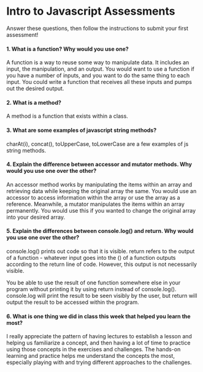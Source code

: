 # Intro to Javascript Assessments

Answer these questions, then follow the instructions to submit your first assessment!

#### 1. What is a function? Why would you use one?
A function is a way to reuse some way to manipulate data. It includes an input, the manipulation, and an output. 
You would want to use a function if you have a number of inputs, and you want to do the same thing to each input. 
You could write a function that receives all these inputs and pumps out the desired output.

#### 2. What is a method?
A method is a function that exists within a class.

#### 3. What are some examples of javascript string methods?
charAt(i), concat(), toUpperCase, toLowerCase are a few examples of js string methods.

#### 4. Explain the difference between accessor and mutator methods. Why would you use one over the other?
An accessor method works by manipulating the items within an array and retrieving data while keeping the original array the same. 
You would use an accessor to access information within the array or use the array as a reference.
Meanwhile, a mutator manipulates the items within an array permanently. 
You would use this if you wanted to change the original array into your desired array. 

#### 5. Explain the differences between console.log() and return. Why would you use one over the other?
console.log() prints out code so that it is visible.
return refers to the output of a function - whatever input goes into the () of a function outputs according to the return line of code.
However, this output is not necessarily visible.

You be able to use the result of one function somewhere else in your program without printing it by using return instead of console.log().
console.log will print the result to be seen visibly by the user, but return will output the result to be accessed within the program.

#### 6. What is one thing we did in class this week that helped you learn the most?
I really appreciate the pattern of having lectures to establish a lesson and helping us familiarize a concept, 
and then having a lot of time to practice using those concepts in the exercises and challenges. 
The hands-on learning and practice helps me understand the concepts the most, especially playing with and trying different approaches to the challenges.
